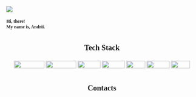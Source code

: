 <link rel="preconnect" href="https://fonts.googleapis.com">
<link rel="preconnect" href="https://fonts.gstatic.com" crossorigin>
<link href="https://fonts.googleapis.com/css2?family=Press+Start+2P&display=swap" rel="stylesheet">

<img src="https://images.fineartamerica.com/images/artworkimages/mediumlarge/3/may-the-force-be-with-you-classic-version-dafydd-jones.jpg" style="max-width: 100% height: auto;">

<h1 style="font-family: 'Press Start 2P', cursive; font-size: 12px;">Hi, there!👋</br> My name is, Andrii. </h2>

<div style="align-items:center;
    display: flex;
    flex-direction: column;
">
    <h1 style="font-family: 'Press Start 2P', cursive; font-size: 20px;">Tech Stack</h2>
    <div style="padding: 0; margin: 10px">
        <img width="80" height="20" src="https://img.shields.io/badge/TypeScript-000000?style=for-the-badge&logo=typescript&logoColor=white">
        <img width="80" height="20" src="https://img.shields.io/badge/JavaScript-F7DF1E?style=for-the-badge&logo=javascript&logoColor=black">
        <img width="60" height="20" src="https://img.shields.io/badge/Python-000000?style=for-the-badge&logo=python&logoColor=white">
        <img width="60" height="20" src="https://img.shields.io/badge/HTML5-F7DF1E?style=for-the-badge&logo=html5&logoColor=black">
        <img width="50" height="20" src="https://img.shields.io/badge/CSS3-000000?style=for-the-badge&logo=css3&logoColor=white">
        <img width="60" height="20" src="https://img.shields.io/badge/Figma-F7DF1E?style=for-the-badge&logo=figma&logoColor=black">
        <img width="50" height="20" src="https://img.shields.io/badge/GIT-000000?style=for-the-badge&logo=git&logoColor=white">
    </div>
    <h1 style="font-family: 'Press Start 2P', cursive; font-size: 20px;">Contacts</h2>
</div>